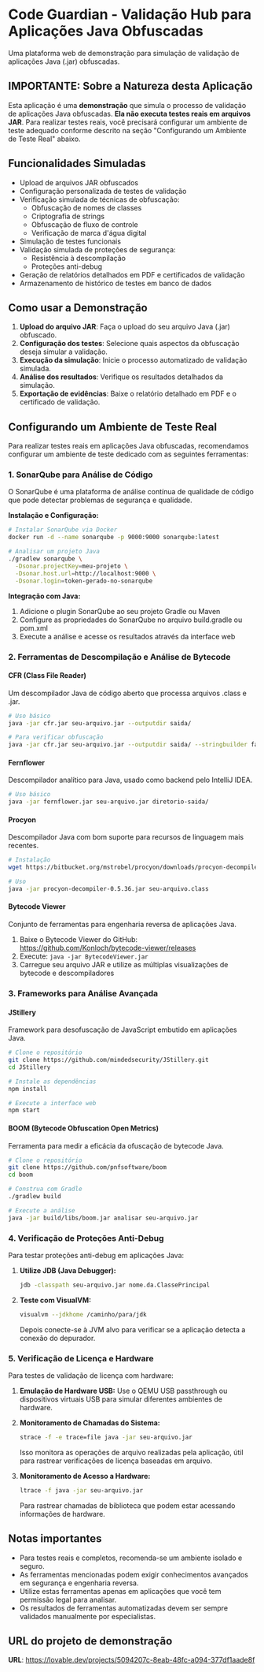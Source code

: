 
# Code Guardian - Validação Hub para Aplicações Java Obfuscadas

Uma plataforma web de demonstração para simulação de validação de aplicações Java (.jar) obfuscadas.

## IMPORTANTE: Sobre a Natureza desta Aplicação

Esta aplicação é uma **demonstração** que simula o processo de validação de aplicações Java obfuscadas. 
**Ela não executa testes reais em arquivos JAR**. Para realizar testes reais, você precisará configurar um ambiente de teste adequado conforme descrito na seção "Configurando um Ambiente de Teste Real" abaixo.

## Funcionalidades Simuladas

- Upload de arquivos JAR obfuscados
- Configuração personalizada de testes de validação
- Verificação simulada de técnicas de obfuscação:
  - Obfuscação de nomes de classes
  - Criptografia de strings
  - Obfuscação de fluxo de controle
  - Verificação de marca d'água digital
- Simulação de testes funcionais
- Validação simulada de proteções de segurança:
  - Resistência à descompilação
  - Proteções anti-debug
- Geração de relatórios detalhados em PDF e certificados de validação
- Armazenamento de histórico de testes em banco de dados

## Como usar a Demonstração

1. **Upload do arquivo JAR**: Faça o upload do seu arquivo Java (.jar) obfuscado.
2. **Configuração dos testes**: Selecione quais aspectos da obfuscação deseja simular a validação.
3. **Execução da simulação**: Inicie o processo automatizado de validação simulada.
4. **Análise dos resultados**: Verifique os resultados detalhados da simulação.
5. **Exportação de evidências**: Baixe o relatório detalhado em PDF e o certificado de validação.

## Configurando um Ambiente de Teste Real

Para realizar testes reais em aplicações Java obfuscadas, recomendamos configurar um ambiente de teste dedicado com as seguintes ferramentas:

### 1. SonarQube para Análise de Código

O SonarQube é uma plataforma de análise contínua de qualidade de código que pode detectar problemas de segurança e qualidade.

**Instalação e Configuração:**

```bash
# Instalar SonarQube via Docker
docker run -d --name sonarqube -p 9000:9000 sonarqube:latest

# Analisar um projeto Java
./gradlew sonarqube \
  -Dsonar.projectKey=meu-projeto \
  -Dsonar.host.url=http://localhost:9000 \
  -Dsonar.login=token-gerado-no-sonarqube
```

**Integração com Java:**
1. Adicione o plugin SonarQube ao seu projeto Gradle ou Maven
2. Configure as propriedades do SonarQube no arquivo build.gradle ou pom.xml
3. Execute a análise e acesse os resultados através da interface web

### 2. Ferramentas de Descompilação e Análise de Bytecode

#### CFR (Class File Reader)
Um descompilador Java de código aberto que processa arquivos .class e .jar.

```bash
# Uso básico
java -jar cfr.jar seu-arquivo.jar --outputdir saida/

# Para verificar obfuscação
java -jar cfr.jar seu-arquivo.jar --outputdir saida/ --stringbuilder false --decodestringswitch false
```

#### Fernflower
Descompilador analítico para Java, usado como backend pelo IntelliJ IDEA.

```bash
# Uso básico
java -jar fernflower.jar seu-arquivo.jar diretorio-saida/
```

#### Procyon
Descompilador Java com bom suporte para recursos de linguagem mais recentes.

```bash
# Instalação
wget https://bitbucket.org/mstrobel/procyon/downloads/procyon-decompiler-0.5.36.jar

# Uso
java -jar procyon-decompiler-0.5.36.jar seu-arquivo.class
```

#### Bytecode Viewer
Conjunto de ferramentas para engenharia reversa de aplicações Java.

1. Baixe o Bytecode Viewer do GitHub: https://github.com/Konloch/bytecode-viewer/releases
2. Execute: `java -jar BytecodeViewer.jar`
3. Carregue seu arquivo JAR e utilize as múltiplas visualizações de bytecode e descompiladores

### 3. Frameworks para Análise Avançada

#### JStillery
Framework para desofuscação de JavaScript embutido em aplicações Java.

```bash
# Clone o repositório
git clone https://github.com/mindedsecurity/JStillery.git
cd JStillery

# Instale as dependências
npm install

# Execute a interface web
npm start
```

#### BOOM (Bytecode Obfuscation Open Metrics)
Ferramenta para medir a eficácia da ofuscação de bytecode Java.

```bash
# Clone o repositório
git clone https://github.com/pnfsoftware/boom
cd boom

# Construa com Gradle
./gradlew build

# Execute a análise
java -jar build/libs/boom.jar analisar seu-arquivo.jar
```

### 4. Verificação de Proteções Anti-Debug

Para testar proteções anti-debug em aplicações Java:

1. **Utilize JDB (Java Debugger):**
   ```bash
   jdb -classpath seu-arquivo.jar nome.da.ClassePrincipal
   ```

2. **Teste com VisualVM:**
   ```bash
   visualvm --jdkhome /caminho/para/jdk
   ```
   Depois conecte-se à JVM alvo para verificar se a aplicação detecta a conexão do depurador.

### 5. Verificação de Licença e Hardware

Para testes de validação de licença com hardware:

1. **Emulação de Hardware USB:**
   Use o QEMU USB passthrough ou dispositivos virtuais USB para simular diferentes ambientes de hardware.

2. **Monitoramento de Chamadas do Sistema:**
   ```bash
   strace -f -e trace=file java -jar seu-arquivo.jar
   ```
   Isso monitora as operações de arquivo realizadas pela aplicação, útil para rastrear verificações de licença baseadas em arquivo.

3. **Monitoramento de Acesso a Hardware:**
   ```bash
   ltrace -f java -jar seu-arquivo.jar
   ```
   Para rastrear chamadas de biblioteca que podem estar acessando informações de hardware.

## Notas importantes

- Para testes reais e completos, recomenda-se um ambiente isolado e seguro.
- As ferramentas mencionadas podem exigir conhecimentos avançados em segurança e engenharia reversa.
- Utilize estas ferramentas apenas em aplicações que você tem permissão legal para analisar.
- Os resultados de ferramentas automatizadas devem ser sempre validados manualmente por especialistas.

## URL do projeto de demonstração

**URL**: https://lovable.dev/projects/5094207c-8eab-48fc-a094-377df1aade8f
